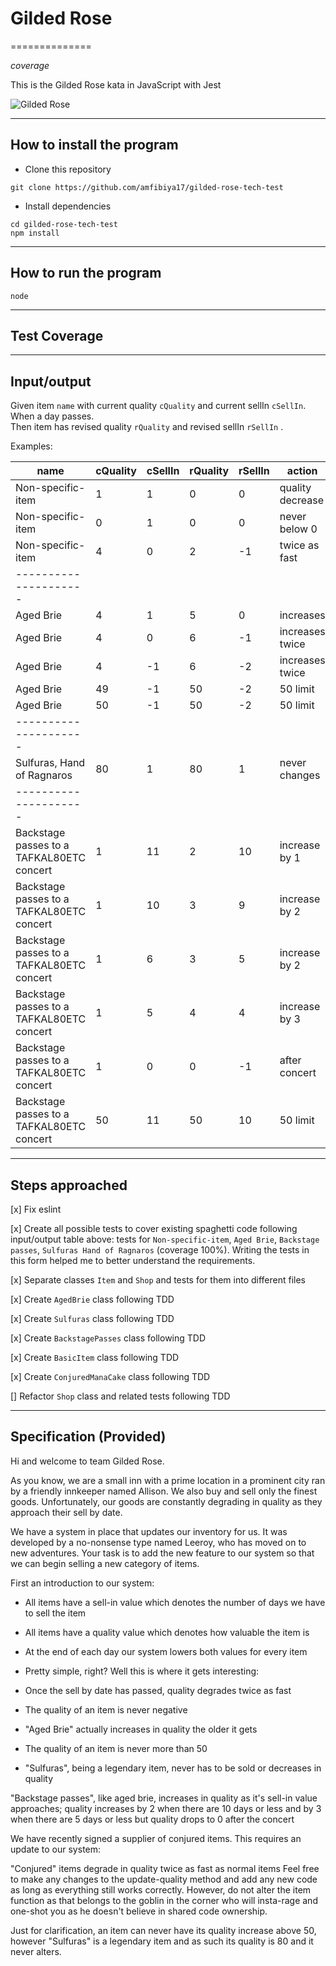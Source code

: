 # Gilded Rose

==============

$coverage$

This is the Gilded Rose kata in JavaScript with Jest

![Gilded Rose](https://i.postimg.cc/QCjJ0gYw/HTB1-Wh-UUXLjs-K1-Rjy1-Xaq6zisp-Xa3-jpg-copy.jpg)

---

## How to install the program

- Clone this repository 
```
git clone https://github.com/amfibiya17/gilded-rose-tech-test
```

- Install dependencies
```
cd gilded-rose-tech-test
npm install
```

---

## How to run the program

```
node
```
---

## Test Coverage


---

## Input/output

Given item `name` with current quality `cQuality` and current sellIn `cSellIn`.  
When a day passes.  
Then item has revised quality `rQuality` and revised sellIn `rSellIn` .

Examples:

| name | cQuality | cSellIn | rQuality | rSellIn | action |
| ---- | -------- | ------- | -------- | ------- | ------ |
| Non-specific-item | 1 | 1 | 0 | 0 | quality decrease |
| Non-specific-item | 0 | 1 | 0 | 0 | never below 0 |
| Non-specific-item | 4 | 0 | 2 | -1 | twice as fast |
| --------------------- |
| Aged Brie | 4 | 1 | 5 | 0 | increases |
| Aged Brie | 4 | 0 | 6 | -1 | increases twice |
| Aged Brie | 4 | -1 | 6 | -2 | increases twice |
| Aged Brie | 49 | -1 | 50 | -2 | 50 limit |
| Aged Brie | 50 | -1 | 50 | -2 | 50 limit |
| --------------------- |
| Sulfuras, Hand of Ragnaros | 80 | 1 | 80 | 1 | never changes |
| --------------------- |
| Backstage passes to a TAFKAL80ETC concert | 1 | 11 | 2 | 10 | increase by 1 |
| Backstage passes to a TAFKAL80ETC concert | 1 | 10 | 3 | 9 | increase by 2 |
| Backstage passes to a TAFKAL80ETC concert | 1 | 6 | 3 | 5 | increase by 2 |
| Backstage passes to a TAFKAL80ETC concert | 1 | 5 | 4 | 4 | increase by 3 |
| Backstage passes to a TAFKAL80ETC concert | 1 | 0 | 0 | -1 | after concert |
| Backstage passes to a TAFKAL80ETC concert | 50 | 11 | 50 | 10 | 50 limit | 

---

## Steps approached

[x] Fix eslint  

[x] Create all possible tests to cover existing spaghetti code following input/output table above: tests for `Non-specific-item`, `Aged Brie`, `Backstage passes`, `Sulfuras Hand of Ragnaros` (coverage 100%). Writing the tests in this form helped me to better understand the requirements.   

[x] Separate classes `Item` and `Shop` and tests for them into different files  

[x] Create `AgedBrie` class following TDD 

[x] Create  `Sulfuras` class following TDD 

[x] Create  `BackstagePasses` class following TDD 

[x] Create  `BasicItem` class following TDD

[x] Create `ConjuredManaCake` class following TDD

[] Refactor  `Shop` class and related tests following TDD


---


## Specification (Provided)

Hi and welcome to team Gilded Rose.

As you know, we are a small inn with a prime location in a prominent city ran by a friendly innkeeper named Allison. We also buy and sell only the finest goods. Unfortunately, our goods are constantly degrading in quality as they approach their sell by date.

We have a system in place that updates our inventory for us. It was developed by a no-nonsense type named Leeroy, who has moved on to new adventures. Your task is to add the new feature to our system so that we can begin selling a new category of items.

First an introduction to our system:

- All items have a sell-in value which denotes the number of days we have to sell the item

- All items have a quality value which denotes how valuable the item is

- At the end of each day our system lowers both values for every item

- Pretty simple, right? Well this is where it gets interesting:

- Once the sell by date has passed, quality degrades twice as fast

- The quality of an item is never negative

- "Aged Brie" actually increases in quality the older it gets

- The quality of an item is never more than 50

- "Sulfuras", being a legendary item, never has to be sold or decreases in quality

"Backstage passes", like aged brie, increases in quality as it's sell-in value approaches; quality increases by 2 when there are 10 days or less and by 3 when there are 5 days or less but quality drops to 0 after the concert

We have recently signed a supplier of conjured items. This requires an update to our system:

"Conjured" items degrade in quality twice as fast as normal items
Feel free to make any changes to the update-quality method and add any new code as long as everything still works correctly. However, do not alter the item function as that belongs to the goblin in the corner who will insta-rage and one-shot you as he doesn't believe in shared code ownership.

Just for clarification, an item can never have its quality increase above 50, however "Sulfuras" is a legendary item and as such its quality is 80 and it never alters.
